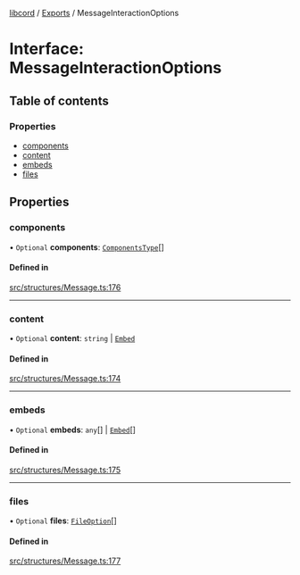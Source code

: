[libcord](../README.md) / [Exports](../modules.md) / MessageInteractionOptions

# Interface: MessageInteractionOptions

## Table of contents

### Properties

- [components](MessageInteractionOptions.md#components)
- [content](MessageInteractionOptions.md#content)
- [embeds](MessageInteractionOptions.md#embeds)
- [files](MessageInteractionOptions.md#files)

## Properties

### components

• `Optional` **components**: [`ComponentsType`](../modules.md#componentstype)[]

#### Defined in

[src/structures/Message.ts:176](https://github.com/Libcord/libcord/blob/f2b4cca/src/structures/Message.ts#L176)

___

### content

• `Optional` **content**: `string` \| [`Embed`](../classes/Embed.md)

#### Defined in

[src/structures/Message.ts:174](https://github.com/Libcord/libcord/blob/f2b4cca/src/structures/Message.ts#L174)

___

### embeds

• `Optional` **embeds**: `any`[] \| [`Embed`](../classes/Embed.md)[]

#### Defined in

[src/structures/Message.ts:175](https://github.com/Libcord/libcord/blob/f2b4cca/src/structures/Message.ts#L175)

___

### files

• `Optional` **files**: [`FileOption`](FileOption.md)[]

#### Defined in

[src/structures/Message.ts:177](https://github.com/Libcord/libcord/blob/f2b4cca/src/structures/Message.ts#L177)
